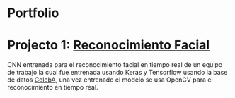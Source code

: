 # Portfolio
# Projecto 1: [Reconocimiento Facial](https://github.com/Dantron98/ReconocimientoFacial/tree/main)

CNN entrenada para el reconocimiento facial en tiempo real de un equipo de trabajo la cual fue entrenada usando Keras y Tensorflow usando la base de datos [CelebA](https://www.kaggle.com/datasets/jessicali9530/celeba-dataset), una vez entrenado el modelo se usa OpenCV para el reconocimiento en tiempo real.



